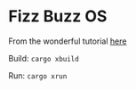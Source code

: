 # Fizz Buzz OS

From the wonderful tutorial [here](https://os.phil-opp.com/minimal-rust-kernel/)

Build: `cargo xbuild`

Run: `cargo xrun`
